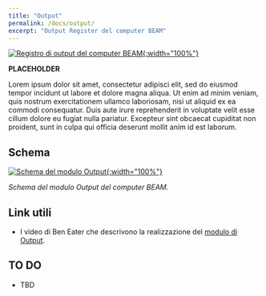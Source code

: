 ```yaml
---
title: "Output"
permalink: /docs/output/
excerpt: "Output Register del computer BEAM"
---
```

[![Registro di output del computer BEAM](../../assets/output/65-beam-output.png "Registro di output del computer BEAM"){:width="100%"}](../../assets/output/65-beam-output.png)

**PLACEHOLDER**

Lorem ipsum dolor sit amet, consectetur adipisci elit, sed do eiusmod tempor incidunt ut labore et dolore magna aliqua. Ut enim ad minim veniam, quis nostrum exercitationem ullamco laboriosam, nisi ut aliquid ex ea commodi consequatur. Duis aute irure reprehenderit in voluptate velit esse cillum dolore eu fugiat nulla pariatur. Excepteur sint obcaecat cupiditat non proident, sunt in culpa qui officia deserunt mollit anim id est laborum.

## Schema

[![Schema del modulo Output](../../assets/output/65-output-schema.png "Schema del modulo Output"){:width="100%"}](../../assets/output/65-output-schema.png)

*Schema del modulo Output del computer BEAM.*

## Link utili

- I video di Ben Eater che descrivono la realizzazione del <a href="https://eater.net/8bit/output" target="_blank">modulo di Output</a>.

## TO DO

- TBD
